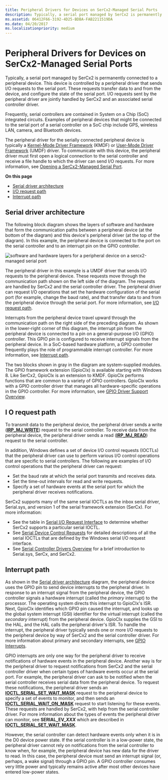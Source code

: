 ```yaml
---
title: Peripheral Drivers for Devices on SerCx2-Managed Serial Ports
description: Typically, a serial port managed by SerCx2 is permanently connected to a peripheral device.
ms.assetid: 06412F66-3192-4D25-BDBA-FAB2211519DA
ms.date: 04/20/2017
ms.localizationpriority: medium
---
```


# Peripheral Drivers for Devices on SerCx2-Managed Serial Ports

Typically, a serial port managed by SerCx2 is permanently connected to a peripheral device. This device is controlled by a peripheral driver that sends I/O requests to the serial port. These requests transfer data to and from the device, and configure the state of the serial port. I/O requests sent by the peripheral driver are jointly handled by SerCx2 and an associated serial controller driver.

Frequently, serial controllers are contained in System on a Chip (SoC) integrated circuits. Examples of peripheral devices that might be connected to the serial port of a serial controller on a SoC chip include GPS, wireless LAN, camera, and Bluetooth devices.

The peripheral driver for the serially connected peripheral device is typically a [Kernel-Mode Driver Framework](https://docs.microsoft.com/windows-hardware/drivers/wdf/what-s-new-for-wdf-drivers) (KMDF) or [User-Mode Driver Framework](https://docs.microsoft.com/windows-hardware/drivers/wdf/overview-of-the-umdf) (UMDF) driver. To communicate with this device, the peripheral driver must first open a logical connection to the serial controller and receive a file handle to which the driver can send I/O requests. For more information, see [Opening a SerCx2-Managed Serial Port](opening-a-sercx2-managed-serial-port.md).

**On this page**

- [Serial driver architecture](#serial-driver-architecture)
- [I/O request path](#i-o-request-path)
- [Interrupt path](#interrupt-path)

## Serial driver architecture

The following block diagram shows the layers of software and hardware that form the communication paths between a peripheral device (at the bottom of the diagram) and this device's peripheral driver (at the top of the diagram). In this example, the peripheral device is connected to the port on the serial controller and to an interrupt pin on the GPIO controller.

![software and hardware layers for a peripheral device on a sercx2-managed serial port](images/seriallayers.png)

The peripheral driver in this example is a UMDF driver that sends I/O requests to the peripheral device. These requests move through the communication path shown on the left side of the diagram. The requests are handled by SerCx2 and the serial controller driver. The peripheral driver can request I/O operations that set the hardware configuration of the serial port (for example, change the baud rate), and that transfer data to and from the peripheral device through the serial port. For more information, see [I/O request path](#i-o-request-path).

Interrupts from the peripheral device travel upward through the communication path on the right side of the preceding diagram. As shown in the lower-right corner of this diagram, the interrupt pin from the peripheral device is connected to a pin on a general-purpose I/O (GPIO) controller. This GPIO pin is configured to receive interrupt signals from the peripheral device. In a SoC-based hardware platform, a GPIO controller frequently plays the role of programmable interrupt controller. For more information, see [Interrupt path](#interrupt-path).

The two blocks shown in gray in the diagram are system-supplied modules. The GPIO framework extension (GpioClx) is available starting with Windows 8. Like SerCx2, GpioClx is an extension to KMDF. GpioClx performs functions that are common to a variety of GPIO controllers. GpioClx works with a GPIO controller driver that manages all hardware-specific operations in the GPIO controller. For more information, see [GPIO Driver Support Overview](https://docs.microsoft.com/windows-hardware/drivers/gpio/gpio-driver-support-overview).

## I O request path

To transmit data to the peripheral device, the peripheral driver sends a write ([**IRP\_MJ\_WRITE**](https://docs.microsoft.com/previous-versions/ff546904(v=vs.85))) request to the serial controller. To receive data from the peripheral device, the peripheral driver sends a read ([**IRP\_MJ\_READ**](https://docs.microsoft.com/previous-versions/ff546883(v=vs.85))) request to the serial controller.

In addition, Windows defines a set of device I/O control requests (IOCTLs) that the peripheral driver can use to perform various I/O control operations that are specific to serial controllers. The following are examples of I/O control operations that the peripheral driver can request:

- Set the baud rate at which the serial port transmits and receives data.
- Set the time-out intervals for read and write requests.
- Specify a set of hardware events at the serial port for which the peripheral driver receives notifications.

SerCx2 supports many of the same serial IOCTLs as the inbox serial driver, Serial.sys, and version 1 of the serial framework extension (SerCx). For more information:

- See the table in [Serial I/O Request Interface](serial-i-o-request-interface.md) to determine whether SerCx2 supports a particular serial IOCTL.
- See [Serial Device Control Requests](https://docs.microsoft.com/windows-hardware/drivers/ddi/index) for detailed descriptions of all the serial IOCTLs that are defined by the Windows serial I/O request interface.
- See [Serial Controller Drivers Overview](serial-drivers-overview.md) for a brief introduction to Serial.sys, SerCx, and SerCx2.

## Interrupt path

As shown in the [Serial driver architecture](#serial-driver-architecture) diagram, the peripheral device uses the GPIO pin to send device interrupts to the peripheral driver. In response to an interrupt signal from the peripheral device, the GPIO controller signals a hardware interrupt (called the *primary* interrupt) to the processor. The operating system directs this interrupt to GpioClx's ISR. Next, GpioClx identifies which GPIO pin caused the interrupt, and looks up the global system interrupt (GSI) identifier for the virtual interrupt (called the *secondary* interrupt) from the peripheral device. GpioClx supplies the GSI to the HAL, and the HAL calls the peripheral driver's ISR. To handle the interrupt, the peripheral driver typically sends one or more I/O requests to the peripheral device by way of SerCx2 and the serial controller driver. For more information about primary and secondary interrupts, see [GPIO Interrupts](https://docs.microsoft.com/windows-hardware/drivers/gpio/gpio-interrupts).

GPIO interrupts are only one way for the peripheral driver to receive notifications of hardware events in the peripheral device. Another way is for the peripheral driver to request notifications from SerCx2 and the serial controller driver when certain types of hardware events occur at the serial port. For example, the peripheral driver can ask to be notified when the serial controller receives serial data from the peripheral device. To request these notifications, the peripheral driver sends an [**IOCTL\_SERIAL\_SET\_WAIT\_MASK**](https://docs.microsoft.com/windows-hardware/drivers/ddi/ntddser/ni-ntddser-ioctl_serial_set_wait_mask) request to the peripheral device to specify a set of events to monitor, and then sends an [**IOCTL\_SERIAL\_WAIT\_ON\_MASK**](https://docs.microsoft.com/windows-hardware/drivers/ddi/ntddser/ni-ntddser-ioctl_serial_wait_on_mask) request to start listening for these events. These requests are handled by SerCx2, with help from the serial controller driver. For more information about the types of events the peripheral driver can monitor, see **SERIAL\_EV\_*XXX*** which are described in [**IOCTL\_SERIAL\_SET\_WAIT\_MASK**](https://docs.microsoft.com/windows-hardware/drivers/ddi/ntddser/ni-ntddser-ioctl_serial_set_wait_mask).

However, the serial controller can detect hardware events only when it is in the D0 device power state. If the serial controller is in a low-power state, the peripheral driver cannot rely on notifications from the serial controller to know when, for example, the peripheral device has new data for the driver to read. In this case, the peripheral device must send an interrupt signal (or, perhaps, a wake signal) through a GPIO pin. A GPIO controller consumes very little power and typically remains active after most other devices have entered low-power states.
